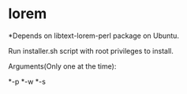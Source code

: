 lorem
=====


*Depends on libtext-lorem-perl package on Ubuntu.

Run installer.sh script with root privileges to install.


Arguments(Only one at the time):

*-p <number of paragraph>
*-w <number of word>
*-s <number of sentence>
